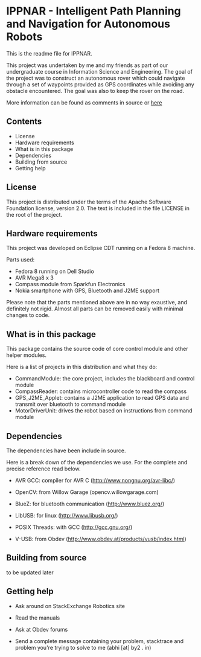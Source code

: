 IPPNAR - Intelligent Path Planning and Navigation for Autonomous Robots
=============================================================================

This is the readme file for IPPNAR. 

This project was undertaken by me and my friends as part of our undergraduate
course in Information Science and Engineering. The goal of the project was to
construct an autonomous rover which could navigate through a set of waypoints
provided as GPS coordinates while avoiding any obstacle encountered. The goal
was also to keep the rover on the road.

More information can be found as comments in source or [here](http://by2.in/ippnar)

Contents
--------
 * License
 * Hardware requirements
 * What is in this package
 * Dependencies
 * Building from source
 * Getting help

License
-------

This project is distributed under the terms of the Apache Software Foundation
license, version 2.0. The text is included in the file LICENSE in the root
of the project.

Hardware requirements
------------------------------------

This project was developed on Eclipse CDT running on a Fedora 8 machine.

Parts used:
 * Fedora 8 running on Dell Studio
 * AVR Mega8 x 3
 * Compass module from Sparkfun Electronics
 * Nokia smartphone with GPS, Bluetooth and J2ME support
 
Please note that the parts mentioned above are in no way exaustive, and
definitely not rigid. Almost all parts can be removed easily with minimal
changes to code.

What is in this package
-----------------------

This package contains the source code of core control module and other helper
modules.

Here is a list of projects in this distribution and what they do:
 - CommandModule: the core project, includes the blackboard and control module
 - CompassReader: contains microcontroller code to read the compass
 - GPS_J2ME_Applet: contains a J2ME application to read GPS data and transmit over
   bluetooth to command module
 - MotorDriverUnit: drives the robot based on instructions from command module

Dependencies
------------

The dependencies have been include in source.

Here is a break down of the dependencies we use. For the complete and precise
reference read below.

 - AVR GCC:
    compiler for AVR C (http://www.nongnu.org/avr-libc/)

 - OpenCV:
 	from Willow Garage (opencv.willowgarage.com)

 - BlueZ:
    for bluetooth communication (http://www.bluez.org/)

 - LibUSB:
    for linux (http://www.libusb.org/)

 - POSIX Threads:
    with GCC (http://gcc.gnu.org/)

 - V-USB:
    from Obdev (http://www.obdev.at/products/vusb/index.html)

Building from source
---------------------------

to be updated later

Getting help
------------

 - Ask around on StackExchange Robotics site

 - Read the manuals

 - Ask at Obdev forums

 - Send a complete message containing your problem, stacktrace and problem
   you're trying to solve to me (abhi [at] by2 . in)